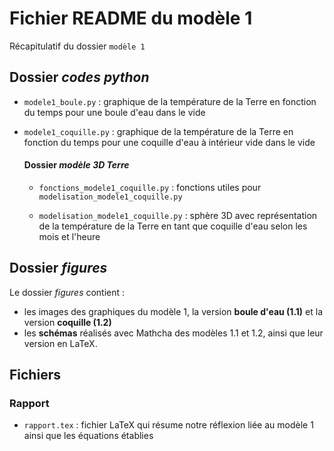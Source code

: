 # Fichier README du modèle 1

Récapitulatif du dossier `modèle 1`


## Dossier _codes python_

- `modele1_boule.py` : graphique de la température de la Terre en fonction du temps pour une boule d'eau dans le vide

- `modele1_coquille.py` : graphique de la température de la Terre en fonction du temps pour une coquille d'eau à intérieur vide dans le vide

    #### Dossier _modèle 3D Terre_

    - `fonctions_modele1_coquille.py` : fonctions utiles pour `modelisation_modele1_coquille.py`

    - `modelisation_modele1_coquille.py` : sphère 3D avec représentation de la température de la Terre en tant que coquille d'eau selon les mois et l'heure


## Dossier _figures_

Le dossier _figures_ contient : 
- les images des graphiques du modèle 1, la version **boule d'eau (1.1)** et la version **coquille (1.2)**
- les **schémas** réalisés avec Mathcha des modèles 1.1 et 1.2, ainsi que leur version en LaTeX.


## Fichiers
### Rapport

- `rapport.tex` :  fichier LaTeX qui résume notre réflexion liée au modèle 1 ainsi que les équations établies
